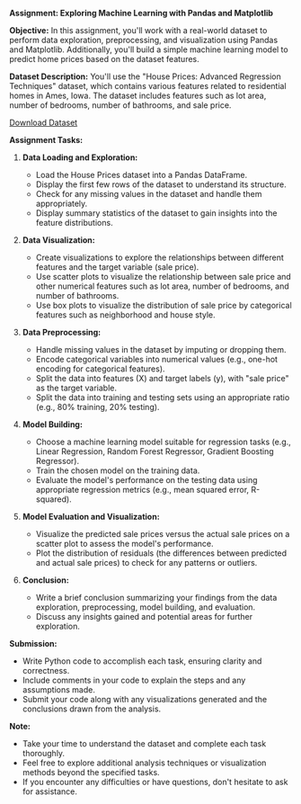 **Assignment: Exploring Machine Learning with Pandas and Matplotlib**

**Objective:**
In this assignment, you'll work with a real-world dataset to perform data exploration, preprocessing, and visualization using Pandas and Matplotlib. Additionally, you'll build a simple machine learning model to predict home prices based on the dataset features.

**Dataset Description:**
You'll use the "House Prices: Advanced Regression Techniques" dataset, which contains various features related to residential homes in Ames, Iowa. The dataset includes features such as lot area, number of bedrooms, number of bathrooms, and sale price.

[Download Dataset](home-prices-module3A.csv)

**Assignment Tasks:**

1. **Data Loading and Exploration:**
    - Load the House Prices dataset into a Pandas DataFrame.
    - Display the first few rows of the dataset to understand its structure.
    - Check for any missing values in the dataset and handle them appropriately.
    - Display summary statistics of the dataset to gain insights into the feature distributions.

2. **Data Visualization:**
    - Create visualizations to explore the relationships between different features and the target variable (sale price).
    - Use scatter plots to visualize the relationship between sale price and other numerical features such as lot area, number of bedrooms, and number of bathrooms.
    - Use box plots to visualize the distribution of sale price by categorical features such as neighborhood and house style.

3. **Data Preprocessing:**
    - Handle missing values in the dataset by imputing or dropping them.
    - Encode categorical variables into numerical values (e.g., one-hot encoding for categorical features).
    - Split the data into features (X) and target labels (y), with "sale price" as the target variable.
    - Split the data into training and testing sets using an appropriate ratio (e.g., 80% training, 20% testing).

4. **Model Building:**
    - Choose a machine learning model suitable for regression tasks (e.g., Linear Regression, Random Forest Regressor, Gradient Boosting Regressor).
    - Train the chosen model on the training data.
    - Evaluate the model's performance on the testing data using appropriate regression metrics (e.g., mean squared error, R-squared).

5. **Model Evaluation and Visualization:**
    - Visualize the predicted sale prices versus the actual sale prices on a scatter plot to assess the model's performance.
    - Plot the distribution of residuals (the differences between predicted and actual sale prices) to check for any patterns or outliers.

6. **Conclusion:**
    - Write a brief conclusion summarizing your findings from the data exploration, preprocessing, model building, and evaluation.
    - Discuss any insights gained and potential areas for further exploration.

**Submission:**
- Write Python code to accomplish each task, ensuring clarity and correctness.
- Include comments in your code to explain the steps and any assumptions made.
- Submit your code along with any visualizations generated and the conclusions drawn from the analysis.

**Note:**
- Take your time to understand the dataset and complete each task thoroughly.
- Feel free to explore additional analysis techniques or visualization methods beyond the specified tasks.
- If you encounter any difficulties or have questions, don't hesitate to ask for assistance.




